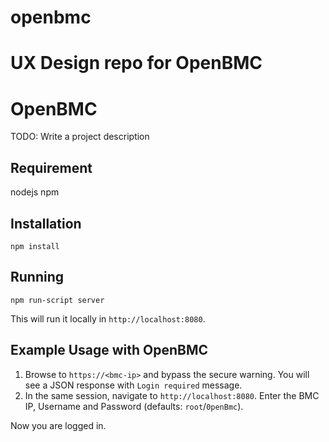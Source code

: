 # openbmc
UX Design repo for OpenBMC
=======
# OpenBMC
TODO: Write a project description

## Requirement
nodejs
npm

## Installation
`npm install`

## Running
`npm run-script server`

This will run it locally in `http://localhost:8080`.

## Example Usage with OpenBMC
1. Browse to `https://<bmc-ip>` and bypass the secure warning.
You will see a JSON response with `Login required` message.
2. In the same session, navigate to `http://localhost:8080`. Enter the BMC
IP, Username and Password (defaults: `root`/`0penBmc`).

Now you are logged in.
